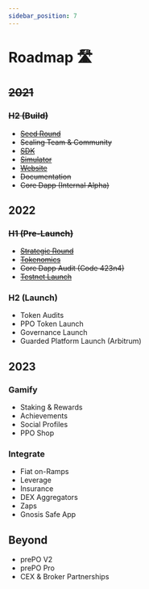 ```yaml
---
sidebar_position: 7
---
```


# Roadmap 🛣

## ~~2021~~

### ~~H2 (Build)~~

- ~~[Seed Round](https://prepo.io/blog/prepo-seed-round/)~~
- ~~Scaling Team & Community~~
- ~~[SDK](/developer/sdk)~~
- ~~[Simulator](/simulator)~~
- ~~[Website](https://prepo.io/)~~
- ~~Documentation~~
- ~~Core Dapp (Internal Alpha)~~

## 2022

### ~~H1 (Pre-Launch)~~

- ~~[Strategic Round](https://prepo.io/blog/prepo-strategic-round/)~~
- ~~[Tokenomics](/tokenomics)~~
- ~~Core Dapp Audit (Code 423n4)~~
- ~~[Testnet Launch](https://app.prepo.io/)~~

### H2 (Launch)

- Token Audits
- PPO Token Launch
- Governance Launch
- Guarded Platform Launch (Arbitrum)

## 2023

### Gamify

- Staking & Rewards
- Achievements
- Social Profiles
- PPO Shop

### Integrate

- Fiat on-Ramps
- Leverage
- Insurance
- DEX Aggregators
- Zaps
- Gnosis Safe App

## Beyond

- prePO V2
- prePO Pro
- CEX & Broker Partnerships
